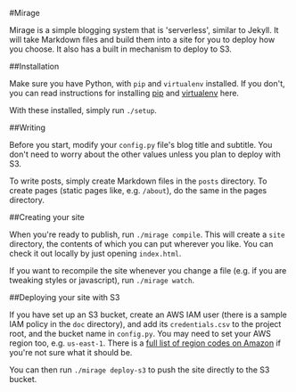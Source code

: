 #Mirage

Mirage is a simple blogging system that is 'serverless', similar to Jekyll. It will take Markdown files and build them into a site for you to deploy how you choose. It also has a built in mechanism to deploy to S3.

##Installation

Make sure you have Python, with `pip` and `virtualenv` installed. If you don't, you can read instructions for installing [pip](https://packaging.python.org/installing/) and [virtualenv](https://virtualenv.pypa.io/en/stable/installation/) here.

With these installed, simply run `./setup`.

##Writing

Before you start, modify your `config.py` file's blog title and subtitle. You don't need to worry about the other values unless you plan to deploy with S3.

To write posts, simply create Markdown files in the `posts` directory. To create pages (static pages like, e.g. `/about`), do the same in the pages directory.

##Creating your site

When you're ready to publish, run `./mirage compile`. This will create a `site` directory, the contents of which you can put wherever you like. You can check it out locally by just opening `index.html`.

If you want to recompile the site whenever you change a file (e.g. if you are tweaking styles or javascript), run `./mirage watch`. 

##Deploying your site with S3

If you have set up an S3 bucket, create an AWS IAM user (there is a sample IAM policy in the `doc` directory), and add its `credentials.csv` to the project root, and the bucket name in `config.py`. You may need to set your AWS region too, e.g. `us-east-1`. There is a [full list of region codes on Amazon](http://docs.aws.amazon.com/general/latest/gr/rande.html#s3_region) if you're not sure what it should be.

You can then run `./mirage deploy-s3` to push the site directly to the S3 bucket.
